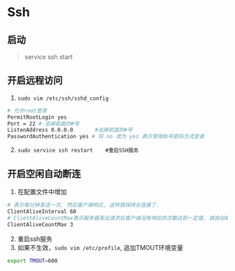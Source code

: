 # Ssh


## 启动

> service ssh start

## 开启远程访问

1. `sudo vim /etc/ssh/sshd_config`
```bash
# 允许root登录
PermitRootLogin yes 
Port = 22 # 去掉前面的#号
ListenAddress 0.0.0.0		#去掉前面的#号
PasswordAuthentication yes # 将 no 改为 yes 表示使用帐号密码方式登录
```
2. `sudo service ssh restart	#重启SSH服务`

## 开启空闲自动断连

1. 在配置文件中增加
```bash
# 表示每分钟发送一次, 然后客户端响应, 这样就保持长连接了.
ClientAliveInterval 60
# ClientAliveCountMax表示服务器发出请求后客户端没有响应的次数达到一定值, 就自动断开.
ClientAliveCountMax 3 
```
2. 重启ssh服务
3. 如果不生效，`sudo vim /etc/profile`, 追加TMOUT环境变量
```bash
export TMOUT=600
```